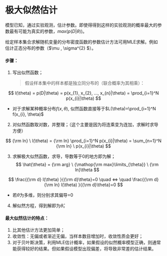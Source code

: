 # 极大似然估计
模型已知，通过实验观测，估计参数。即使得得到这样的实验观测的概率最大的参数最有可能为真实的参数，$max(p(D|\theta))$。

给定样本集合求解随机变量的分布密度函数的参数估计方法可用MLE求解。例如估计正态分布的参数（$\mu , \sigma^{2} $）。

#### 步骤：
1. 写出似然函数；

    > 假设样本集中的样本都是独立同分布的（联合概率为其相乘）：

$$
l(\theta) = p(D|\theta) = p(x_{1}, x_{2}, ..., x_{n}|\theta) = \prod_{i=1}^N p(x_{i}|\theta)
$$

* 对于求解某种概率分布$f(x, \theta)$, 似然函数直接等于$L(\theta)=\prod_{i=1}^N f(x_{i}, \theta)$

2. 对似然函数取对数，并整理；（这个主要是因为将连乘变为连加，求解时求导方便）

$$
{\rm ln} \ l(\theta) = {\rm ln} \prod_{i=1}^N p(x_{i}|\theta) = \sum_{n=1}^N {\rm ln} \ p(x_{i}|\theta)
$$


3. 求解极大似然函数，求导，导数等于0的地方即为解；
$$
\hat{\theta} = {\rm arg} \ {\mathop{\rm max}\limits_{\theta}} \ {\rm ln}\theta
$$

$$
\frac{{\rm d} l(\theta) }{{\rm d}\theta}=0 \quad <=> \quad \frac{{\rm d} {\rm ln} l(\theta) }{{\rm d}\theta}=0
$$

* 若$\theta$为多维，则分别求其偏导=0

4. 解似然方程，得到解即为$\hat{\theta}$。

#### 最大似然估计的特点：
1. 比其他估计方法更加简单；
2. 收敛性：无偏或者渐近无偏，当样本数目增加时，收敛性质会更好；
3. 对于贝叶斯决策，利用MLE估计概率，如果假设的似然概率模型正确，则通常能获得较好的结果。但如果假设模型出现偏差，将导致非常差的估计结果。